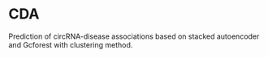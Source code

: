 # CDA
Prediction of circRNA-disease associations based on stacked autoencoder and Gcforest with clustering method.
